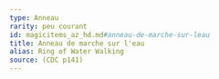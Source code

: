 ```yaml
---
type: Anneau
rarity: peu courant
id: magicitems_az_hd.md#anneau-de-marche-sur-leau
title: Anneau de marche sur l'eau
alias: Ring of Water Walking
source: (CDC p141)
---
```


